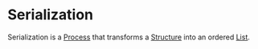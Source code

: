 # Serialization

Serialization is a [Process](60062.md) that transforms a [Structure](60011.md) into an ordered [List](60008.md).
